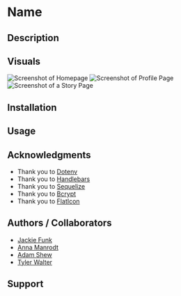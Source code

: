 # Name


## Description


## Visuals
![Screenshot of Homepage](xxxxxxxxxxx)
![Screenshot of Profile Page](xxxxxxxxxxx)
![Screenshot of a Story Page](xxxxxxxxxxx)


## Installation


## Usage


## Acknowledgments
* Thank you to [Dotenv](https://www.npmjs.com/package/dotenv)
* Thank you to [Handlebars](https://handlebarsjs.com/)
* Thank you to [Sequelize](https://www.npmjs.com/package/sequelize)
* Thank you to [Bcrypt](https://www.npmjs.com/package/bcrypt)
* Thank you to [FlatIcon](https://www.flaticon.com/)

## Authors / Collaborators
* [Jackie Funk]()
* [Anna Manrodt]()
* [Adam Shew]()
* [Tyler Walter](https://github.com/TyWalter)

## Support


